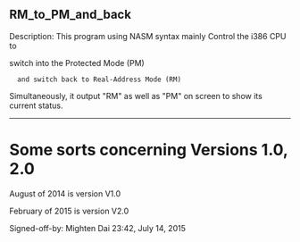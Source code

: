 ##  RM_to_PM_and_back

Description:
This program using NASM syntax mainly Control the i386 CPU to 

   switch into the Protected Mode (PM) 
   
      and switch back to Real-Address Mode (RM)
      
      

Simultaneously, it output "RM" as well as "PM" on screen
	                   to show its current status.

----------------------------
# Some sorts concerning Versions 1.0, 2.0

August   of 2014 is version V1.0

February of 2015 is version V2.0



  Signed-off-by:  Mighten Dai
	          23:42,  July 14, 2015
